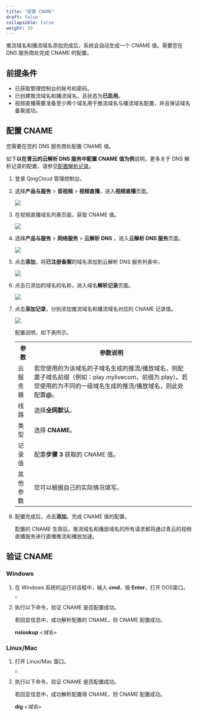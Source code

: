 ```yaml
---
title: "配置 CNAME"
draft: false
collapsible: false
weight: 20
---
```


推流域名和播流域名添加完成后，系统会自动生成一个 CNAME 值。需要您在 DNS 服务商处完成 CNAME 的配置。

## 前提条件

- 已获取管理控制台的账号和密码。
- 已创建推流域名和播流域名，且状态为**已启用**。
- 视频直播需要准备至少两个域名用于推流域名与播流域名配置，并且保证域名备案成功。

## 配置 CNAME

您需要在您的 DNS 服务商处配置 CNAME 值。

如下**以在青云的云解析 DNS 服务中配置 CNAME 值为例**说明，更多关于 DNS 解析记录的配置，请参见[配置解析记录](https://docsv3.qingcloud.com/network/dns/quickstart/creatrecordset/)。

1. 登录 QingCloud 管理控制台。

2. 选择**产品与服务** > **音视频** > **视频直播**，进入**视频直播**页面。

   ![](../../_images/qs_app_list.png)

3. 在视频直播域名列表页面，获取 CNAME 值。

   ![](../../_images/um_achieve_cname.png)

4. 选择**产品与服务** > **网络服务** > **云解析 DNS** ，进入**云解析 DNS 服务**页面。

   ![](../../_images/um_dns_list.png)

5. 点击**添加**，将**已注册备案**的域名添加到云解析 DNS 服务列表中。

   ![](../../_images/um_add_domain.png)

6. 点击已添加的域名的名称，进入域名**解析记录**页面。

   ![](../../_images/um_add_parsing.png)

7. 点击**添加记录**，分别添加推流域名和播流域名对应的 CNAME 记录值。

   ![](../../_images/um_add_domainlist.png)

   配置说明，如下表所示。

   <table class="table table-bordered table-striped table-condensed">
     <tr>
       <th>参数</th>
       <th>参数说明</th>
     </tr>
     <tr>
       <td>云服务器</td>
       <td>若您使用的为该域名的子域名生成的推流/播放域名，则配置子域名前缀（例如：play.mylivecom，前缀为 play）。若您使用的为不同的一级域名生成的推流/播放域名，则此处配置<b>@</b>。</td>
     </tr>
     <tr>
       <td>线路</td>
       <td>选择<b>全网默认</b>。</td>
     <tr>
       <td>类型</td>
       <td>选择 <b>CNAME</b>。</td>
     </tr>
        <tr>
       <td>记录值</td>
          <td>配置<b>步骤 3</b> 获取的 CNAME 值。</td>
     </tr>
          <tr>
       <td>其他参数</td>
       <td>您可以根据自己的实际情况填写。</td>
     </tr>
   </table>
   
8. 配置完成后，点击**添加**。完成 CNAME 值的配置。

   配置的 CNAME 生效后，推流域名和播放域名的所有请求都将通过青云的视频直播服务进行直播推流和播放加速。

## 验证 CNAME

### Windows

1. 在 Windows 系统的运行对话框中，输入 **cmd**，按 **Enter**，打开 DOS窗口。

   <img src="../../_images/um_cname_cmd_win.png" style="zoom:40%;" />

2. 执行以下命令，验证 CNAME 是否配置成功。

   若回显信息中，成功解析配置的 CNAME，则 CNAME 配置成功。

   **nslookup** *<域名>*

### Linux/Mac

1. 打开 Linux/Mac 窗口。

   <img src="../../_images/um_cname_cmd_linux.png" style="zoom:43%;" />

2. 执行以下命令，验证 CNAME 是否配置成功。

   若回显信息中，成功解析配置得 CNAME，则 CNAME 配置成功。

   **dig** *<域名>*



